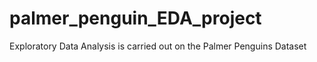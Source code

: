 # palmer_penguin_EDA_project
Exploratory Data Analysis is carried out on the Palmer Penguins Dataset
